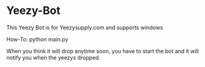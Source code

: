 # Yeezy-Bot
This Yeezy Bot is for Yeezysupply.com and supports windows

How-To: python main.py

When you think it will drop anytime soon, you have to start the bot and it will notify you when the yeezys dropped.

